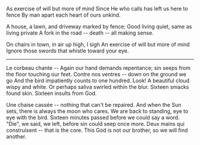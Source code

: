 As exercise of will but more of mind
Since He who calls has left us here to fence
By man apart each heart of ours unkind.

A house, a lawn, and driveway marked by fence;
Good living quiet, same as living private
A fork in the road -- death -- all making sense.

On chairs in town, in air up high, I sigh
An exercise of will but more of mind
Ignore those swords that whistle toward your eye.

-----

Le corbeau chante -- Again our hand demands
repentance; sin seeps from the floor touching our feet.
Contre nos ventres -- down on the ground we go
And the bird impatiently counts to one hundred.
Look! A beautiful cloud wispy and white. Or
perhaps saliva swirled within the blur.
Sixteen smacks found skin. Sixteen insults from God.

Une chaise cassée -- nothing that can't be repaired.
And when the Sun sets, there is always the moon who cares.
We are back to standing, eye to eye with the bird.
Sixteen minutes passed before we could say a word.
"Die", we said, we left, before sin could seep once more.
Deux mains qui construisent -- that is the core.
This God is not our brother, 
so we will find another.